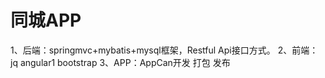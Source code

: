 # 同城APP
1、后端：springmvc+mybatis+mysql框架，Restful Api接口方式。
2、前端：jq angular1 bootstrap
3、APP：AppCan开发 打包 发布

